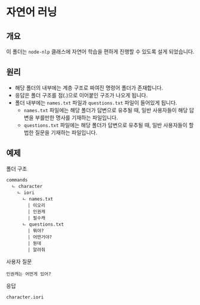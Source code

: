 # 자연어 러닝
## 개요
이 폴더는 ```node-nlp``` 클래스에 자연어 학습을 편하게 진행할 수 있도록 설게 되었습니다.
## 원리
- 해당 폴더의 내부에는 계층 구조로 짜여진 명령어 폴더가 존재합니다.
- 응답은 폴더 구조를 점(.)으로 이어붙인 구조가 나오게 됩니다.
- 폴더 내부에는 ```names.txt``` 파일과 ```questions.txt``` 파일이 들어있게 됩니다.
  - ```names.txt``` 파일에는 해당 폴더가 답변으로 유추될 때, 일반 사용자들이 해당 답변을 부를만한 명사를 기재하는 파일입니다.
  - ```questions.txt``` 파일에는 해당 폴더가 답변으로 유추될 때, 일반 사용자들이 할법한 질문을 기재하는 파일입니다.
## 예제
폴더 구조
```
commands
  ㄴ character
    ㄴ iori
      ㄴ names.txt
        | 이오리
        | 인권캐
        | 필수캐
      ㄴ questions.txt
        | 뭐야?
        | 어떤거야?
        | 뭔데
        | 알려줘
```
사용자 질문
```
인권캐는 어떤게 있어?
```
응답
```
character.iori
```